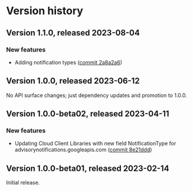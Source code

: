 # Version history

## Version 1.1.0, released 2023-08-04

### New features

- Adding notification types ([commit 2a8a2a6](https://github.com/googleapis/google-cloud-dotnet/commit/2a8a2a66470a14a906c8d56d3ab2544fe279ceba))

## Version 1.0.0, released 2023-06-12

No API surface changes; just dependency updates and promotion to 1.0.0.

## Version 1.0.0-beta02, released 2023-04-11

### New features

- Updating Cloud Client Libraries with new field NotificationType for advisorynotifications.googleapis.com ([commit 8e21ddd](https://github.com/googleapis/google-cloud-dotnet/commit/8e21ddd0331e891b499e4d4d14b24bddc63e05c3))

## Version 1.0.0-beta01, released 2023-02-14

Initial release.

